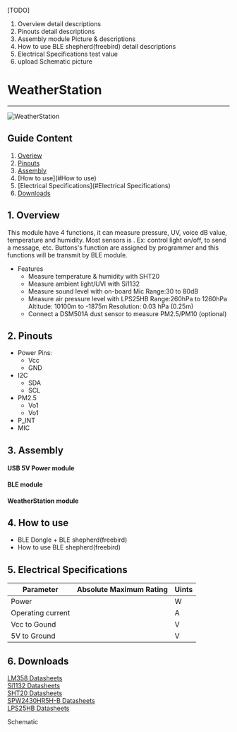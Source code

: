 [TODO]
1. Overview detail descriptions
2. Pinouts detail descriptions
3. Assembly module Picture & descriptions
4. How to use BLE shepherd(freebird) detail descriptions
5. Electrical Specifications test value
6. upload Schematic picture




# WeatherStation
---  
![WeatherStation ](http://imgur.com/blQHcna "WeatherStation ")  

## Guide Content  

1. [Overiew](#Overiew)  
2. [Pinouts](#Pinouts)  
3. [Assembly](#Assembly)  
4. [How to use](#How to use)  
5. [Electrical Specifications](#Electrical Specifications)  
6. [Downloads](#Downloads)  


<a name="Overiew"></a>
## 1. Overview  

This module have 4 functions, it can measure pressure, UV, voice dB value, temperature and humidity. Most sensors is . Ex: control light on/off, to send a message, etc. Buttons's function are assigned by programmer and this functions will be transmit by BLE module.  

* Features
  * Measure temperature & humidity with SHT20
  * Measure ambient light/UVI with Si1132
  * Measure sound level with on-board Mic
    Range:30 to 80dB
  * Measure air pressure level with LPS25HB
    Range:260hPa to 1260hPa
    Altitude: 10100m to -1875m
    Resolution: 0.03 hPa (0.25m)
  * Connect a DSM501A dust sensor to measure PM2.5/PM10 (optional)

<a name="Pinouts"></a>
## 2. Pinouts  

* Power Pins:  
  * Vcc  
  * GND  
* I2C  
  * SDA  
  * SCL  
* PM2.5
  * Vo1
  * Vo1
* P_INT
* MIC

<a name="Assembly"></a>
## 3. Assembly  

#### USB 5V Power module  
#### BLE module  
#### WeatherStation module  

<a name="How to use"></a>
## 4. How to use  

* BLE Dongle + BLE shepherd(freebird)  
* How to use BLE shepherd(freebird)  

<a name="Electrical Specifications"></a>
## 5. Electrical Specifications   

| Parameter         | Absolute Maximum Rating  | Uints  
|-------------------|--------------------------|-------------  
| Power             |                          |  W  
| Operating current |                          |  A  
| Vcc to Gound      |                          |  V  
| 5V to Ground      |                          |  V  

<a name="Downloads"></a>
## 6. Downloads  

[LM358 Datasheets](http://www.ti.com/lit/ds/symlink/lm358.pdf "LM358")  
[Si1132 Datasheets](https://www.silabs.com/Support%20Documents/TechnicalDocs/Si1132.pdf "Si1132")  
[SHT20 Datasheets](https://www.sensirion.com/fileadmin/user_upload/customers/sensirion/Dokumente/Humidity_Sensors/Sensirion_Humidity_Sensors_SHT20_Datasheet_V4.pdf "SHT20")  
[SPW2430HR5H-B Datasheets](http://www.mouser.com/ds/2/218/-531228.pdf "SPW2430HR5H-B")  
[LPS25HB Datasheets](http://www.st.com/content/ccc/resource/technical/document/datasheet/9a/4c/aa/72/1f/45/4e/24/DM00141379.pdf/files/DM00141379.pdf/jcr:content/translations/en.DM00141379.pdf "LPS25HB")  

Schematic  

